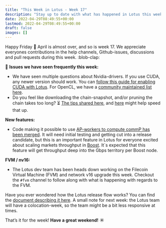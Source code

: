 ```yaml
---
title: "This Week in Lotus - Week 17"
description: "Stay up to date with what has happened in Lotus this week"
date: 2022-04-29T08:49:55+00:00
lastmod: 2022-04-29T08:49:55+00:00
draft: false
images: []
---
```


Happy Friday :wave: April is almost over, and so is week 17. We appreciate everyones contributions in the help channels, Github-issues, discussions and pull requests during this week. :blob-clap:

:eyes: **Issues we have seen frequently this week:**
- We have seen multiple questions about Nvidia-drivers. If you use CUDA, any newer version should work. You can [follow this guide for enabling CUDA with Lotus](https://lotus.filecoin.io/tutorials/lotus-miner/cuda/). For OpenCL, we have a [community maintained list here](https://github.com/filecoin-project/community/discussions/172).
- Do you feel like downloading the chain-snapshot, and/or pruning the chain takes too long? :hourglass_flowing_sand: [The tips shared here](https://github.com/filecoin-project/lotus/discussions/8562#discussioncomment-2654942), and [here](https://filecoinproject.slack.com/archives/CEGN061C5/p1650996802517779?thread_ts=1650996650.015409&cid=CEGN061C5) might help speed that up.

**New features:**
- Code making it possible to use [AP-workers to compute commP has been merged](https://github.com/filecoin-project/lotus/pull/8557#issue-1216398999). It will need initial testing and getting cut into a release candidate, but this is an important feature in Lotus for everyone excited about scaling markets throughput in [Boost](https://boost.filecoin.io). It´s expected that this feature will get throughput deep into the Gbps territory per Boost node.

**FVM / nv16:**
- The Lotus dev team has been heads down working on the Filecoin Virtual Machine (FVM) and network v16 upgrade this week. Checkout the `#fvm` channel to follow along with what is happening with regards to the FVM.

Have you ever wondered how the Lotus release flow works? You can find the [document describing it here](https://github.com/filecoin-project/lotus/blob/master/LOTUS_RELEASE_FLOW.md#lotus-release-flow). A small note for next week: the Lotus team will have a colocation-week, so the team might be a bit less responsive at times.

That’s it for the week! **Have a great weekend!** :sunny: